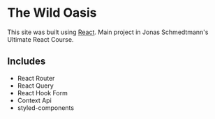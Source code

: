 # The Wild Oasis

This site was built using [React](https://react.dev/).
Main project in Jonas Schmedtmann's Ultimate React Course.

## Includes

- React Router
- React Query
- React Hook Form
- Context Api
- styled-components
